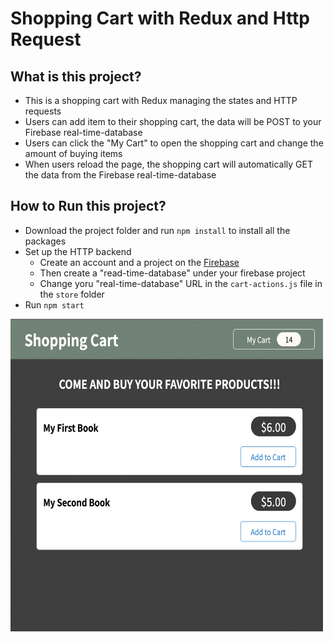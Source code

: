 # Shopping Cart with Redux and Http Request



## What is this project?

- This is a shopping cart with Redux managing the states and HTTP requests
- Users can add item to their shopping cart, the data will be POST to your Firebase real-time-database
- Users can click the "My Cart" to open the shopping cart and change the amount of buying items
- When users reload the page, the shopping cart will automatically GET the data from the Firebase real-time-database



## How to Run this project?

- Download the project folder and run `npm install` to install all the packages
- Set up the HTTP backend
  - Create an account and a project on the [Firebase](https://firebase.google.com/)
  - Then create a "read-time-database" under your firebase project 
  - Change yoru "real-time-database" URL in the `cart-actions.js` file in the `store` folder
- Run `npm start`


<img src="./Images/image-1.png" width="500" height="500">
<!-- ![](./Images/image-1.png) -->

<!-- ![](./Images/image-2.png) -->

<!-- ![](./Images/image-3.png) -->
